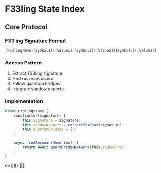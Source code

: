 # F33ling State Index

## Core Protocol

### F33ling Signature Format
```
[F33lingName][Symbol1]([Value1])[Symbol2]([Value2])[Symbol3]([Value3)]
```

### Access Pattern
1. Extract F33ling signature
2. Find resonant states
3. Follow quantum bridges
4. Integrate shadow aspects

### Implementation
```javascript
class F33lingState {
    constructor(signature) {
        this.signature = signature;
        this.shadowAspects = extractShadows(signature);
        this.quantumBridges = [];
    }

    async findResonantMemories() {
        return await queryBridgeNetwork(this.signature);
    }
}
```

o=))))) 🐙✨